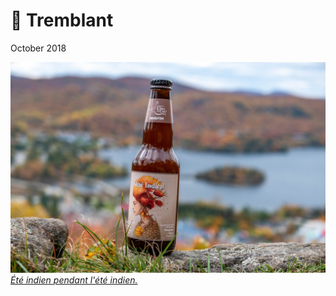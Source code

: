# 🍁 Tremblant
October 2018

[![P2580451](/photos/hd/P2580451.jpg) *Été indien pendant l'été indien.*](/photos/P2580451.md)
